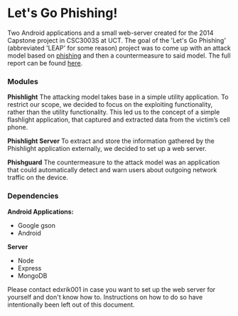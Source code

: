 Let's Go Phishing!
=============

Two Android applications and a small web-server created for the 2014 Capstone project in CSC3003S at UCT. The goal of the 'Let's Go Phishing' (abbreviated 'LEAP' for some reason) project was to come up with an attack model based on [phishing](http://en.wikipedia.org/wiki/Phishing "Wikipedia on phishing") and then a countermeasure to said model. The full report can be found [here](/path/to/img.jpg "Capstone Project LEAP Final Report").

### Modules

**Phishlight**
The attacking model takes base in a simple utility application. To restrict our scope, we decided to focus on the exploiting functionality, rather than the utility functionality. This led us to the concept of a simple flashlight application, that captured and extracted data from the victim’s cell phone.

**Phishlight Server**
To extract and store the information gathered by the Phishlight application externally, we decided to set up a web server.

**Phishguard**
The countermeasure to the attack model was an application that could automatically detect and warn users about outgoing network traffic on the device.

### Dependencies

**Android Applications:**
- Google gson
- Android 

**Server**
- Node
- Express
- MongoDB

Please contact edxrik001 in case you want to set up the web server for yourself and don't know how to. Instructions on how to do so have intentionally been left out of this document.
